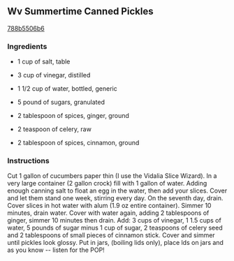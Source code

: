 ## Wv Summertime Canned Pickles

[788b5506b6](http://www.food.com/recipe/wv-summertime-canned-pickles-318152)

### Ingredients

 - 1 cup of salt, table

 - 3 cup of vinegar, distilled

 - 1 1/2 cup of water, bottled, generic

 - 5 pound of sugars, granulated

 - 2 tablespoon of spices, ginger, ground

 - 2 teaspoon of celery, raw

 - 2 tablespoon of spices, cinnamon, ground

### Instructions

Cut 1 gallon of cucumbers paper thin (I use the Vidalia Slice Wizard). In a very large container (2 gallon crock) fill with 1 gallon of water. Adding enough canning salt to float an egg in the water, then add your slices. Cover and let them stand one week, stirring every day. On the seventh day, drain. Cover slices in hot water with alum (1.9 oz entire container). Simmer 10 minutes, drain water. Cover with water again, adding 2 tablespoons of ginger, simmer 10 minutes then drain. Add: 3 cups of vinegar, 1 1.5 cups of water, 5 pounds of sugar minus 1 cup of sugar, 2 teaspoons of celery seed and 2 tablespoons of small pieces of cinnamon stick. Cover and simmer until pickles look glossy. Put in jars, (boiling lids only), place lds on jars and as you know -- listen for the POP!